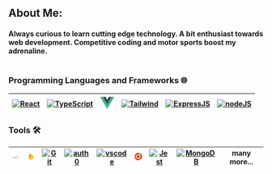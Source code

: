 ## About Me:
#### Always curious to learn cutting edge technology. A bit enthusiast towards web development. Competitive coding and motor sports boost my adrenaline. <br> <br>

### Programming Languages and Frameworks 🌐

| [<img src="https://www.logo.wine/a/logo/React_(web_framework)/React_(web_framework)-Logo.wine.svg" alt="React" width="38">](https://laravel.com/) | [<img src="https://upload.wikimedia.org/wikipedia/commons/thumb/4/4c/Typescript_logo_2020.svg/512px-Typescript_logo_2020.svg.png" alt="TypeScript" width="38">](https://php.net/)  | [<img src="https://raw.githubusercontent.com/github/explore/80688e429a7d4ef2fca1e82350fe8e3517d3494d/topics/vue/vue.png" alt="Vue" width="28">](https://vuejs.org/)  |  [<img src="https://cdn.worldvectorlogo.com/logos/tailwind-css-1-2.svg" alt="Tailwind" width="32">](https://getbootstrap.com/) |  [<img src="https://www.vectorlogo.zone/logos/expressjs/expressjs-ar21.png" alt="ExpressJS" width="38">](https://jquery.com/) | [<img src="https://upload.wikimedia.org/wikipedia/commons/thumb/d/d9/Node.js_logo.svg/2560px-Node.js_logo.svg.png" alt="nodeJS" width="30">](https://jquery.com/)
|---|---|---|---|---|---|
 
### Tools 🛠️

| [<img src="https://raw.githubusercontent.com/github/explore/80688e429a7d4ef2fca1e82350fe8e3517d3494d/topics/mysql/mysql.png" alt="mysql" width="24">](https://www.mysql.com/) |  [<img src="https://raw.githubusercontent.com/github/explore/80688e429a7d4ef2fca1e82350fe8e3517d3494d/topics/firebase/firebase.png" alt="firebase" width="24">](https://firebase.google.com/)  |  [<img src="https://git-scm.com/images/logos/downloads/Git-Icon-1788C.png" alt="Git" width="24">](https://git-scm.com/) |  [<img src="https://cdn.brighttalk.com/ams/california/images/channel/19357/image_840418.png?width=300&height=300" alt="auth0" width="24">](https://www.jetbrains.com/phpstorm/) | [<img src="https://upload.wikimedia.org/wikipedia/commons/thumb/2/2d/Visual_Studio_Code_1.18_icon.svg/1200px-Visual_Studio_Code_1.18_icon.svg.png" alt="vscode" width="24">](https://code.visualstudio.com/) | [<img src="https://raw.githubusercontent.com/github/explore/80688e429a7d4ef2fca1e82350fe8e3517d3494d/topics/ubuntu/ubuntu.png" alt="Ubuntu" width="24">](https://ubuntu.com/) |  [<img src="https://ih1.redbubble.net/image.404020079.1876/st,small,507x507-pad,600x600,f8f8f8.u7.jpg" alt="Jest" width="24">](https://jest.io/)  |  [<img src="https://mpng.vectorpng.com/20190111/thz/kisspng-mongodb-logo-database-nosql-postgresql-how-to-create-an-outstanding-tech-stack-clickup-bl-5c391bdf9cff48.4731136215472465596431.jpg" alt="MongoDB" width="30">](https://jquery.com/) |  many more...
|---|---|---|---|---|---|---|---|---|


<!--
**JSSatorres/JSSatorres** is a ✨ _special_ ✨ repository because its `README.md` (this file) appears on your GitHub profile.

Here are some ideas to get you started:

- 🔭 I’m currently working on ...
- 🌱 I’m currently learning ...
- 👯 I’m looking to collaborate on ...
- 🤔 I’m looking for help with ...
- 💬 Ask me about ...
- 📫 How to reach me: ...
- 😄 Pronouns: ...
- ⚡ Fun fact: ...
-->
